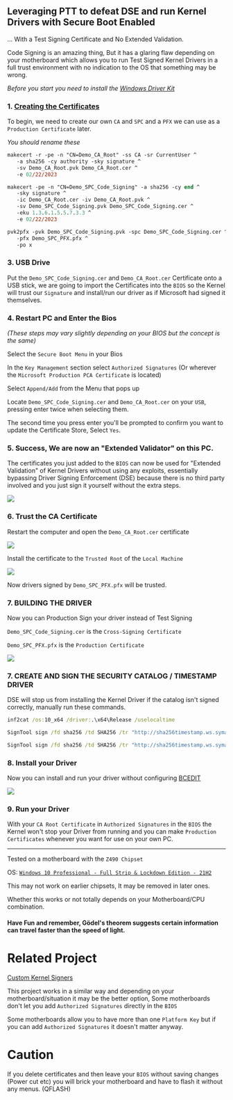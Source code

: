 ## Leveraging PTT to defeat DSE and run Kernel Drivers with Secure Boot Enabled

... With a Test Signing Certificate and No Extended Validation.

Code Signing is an amazing thing, But it has a glaring flaw depending on your motherboard which allows you to run Test Signed Kernel Drivers in a full trust environment with no indication to the OS that something may be wrong.

_Before you start you need to install the [Windows Driver Kit](https://docs.microsoft.com/en-us/windows-hardware/drivers/download-the-wdk)_

### 1. [Creating the Certificates](https://github.com/HypsyNZ/DSEDodge-Signed-Kernel-Driver/tree/main/CERT#readme)

To begin, we need to create our own `CA` and `SPC` and a `PFX` we can use as a `Production Certificate` later.

_You should rename these_

```ps
makecert -r -pe -n "CN=Demo_CA_Root" -ss CA -sr CurrentUser ^
   -a sha256 -cy authority -sky signature ^
   -sv Demo_CA_Root.pvk Demo_CA_Root.cer ^
   -e 02/22/2023

makecert -pe -n "CN=Demo_SPC_Code_Signing" -a sha256 -cy end ^
   -sky signature ^
   -ic Demo_CA_Root.cer -iv Demo_CA_Root.pvk ^
   -sv Demo_SPC_Code_Signing.pvk Demo_SPC_Code_Signing.cer ^
   -eku 1.3.6.1.5.5.7.3.3 ^
   -e 02/22/2023

pvk2pfx -pvk Demo_SPC_Code_Signing.pvk -spc Demo_SPC_Code_Signing.cer ^
   -pfx Demo_SPC_PFX.pfx ^
   -po x
```

### 3. USB Drive

Put the `Demo_SPC_Code_Signing.cer` and `Demo_CA_Root.cer` Certificate onto a USB stick, we are going to import the Certificates into the `BIOS` so the Kernel will trust our `Signature` and install/run our driver as if Microsoft had signed it themselves.

### 4. Restart PC and Enter the Bios

_(These steps may vary slightly depending on your BIOS but the concept is the same)_

Select the `Secure Boot Menu` in your Bios

In the `Key Management` section select `Authorized Signatures` (Or wherever the `Microsoft Production PCA Certificate` is located)

Select `Append/Add` from the Menu that pops up

Locate `Demo_SPC_Code_Signing.cer` and `Demo_CA_Root.cer` on your `USB`, pressing enter twice when selecting them.

The second time you press enter you'll be prompted to confirm you want to update the Certificate Store, Select `Yes`.

### 5. Success, We are now an "Extended Validator" on this PC.

The certificates you just added to the `BIOS` can now be used for "Extended Validation" of Kernel Drivers without using any exploits, essentially bypassing Driver Signing Enforcement (DSE) because there is no third party involved and you just sign it yourself without the extra steps.

![](https://i.imgur.com/ydRADjq.jpg)

### 6. Trust the CA Certificate

Restart the computer and open the `Demo_CA_Root.cer` certificate

![](https://i.imgur.com/xtpSmeb.png)

Install the certificate to the `Trusted Root` of the `Local Machine`

![](https://i.imgur.com/VMEsUtF.png)

Now drivers signed by `Demo_SPC_PFX.pfx` will be trusted.

### 7. BUILDING THE DRIVER

Now you can Production Sign your driver instead of Test Signing

`Demo_SPC_Code_Signing.cer` is the `Cross-Signing Certificate`

`Demo_SPC_PFX.pfx` is the `Production Certificate`

![](https://i.imgur.com/CSzLRM7.png)

### 7. CREATE AND SIGN THE SECURITY CATALOG / TIMESTAMP DRIVER

DSE will stop us from installing the Kernel Driver if the catalog isn't signed correctly, manually run these commands.

```cmd
inf2cat /os:10_x64 /driver:.\x64\Release /uselocaltime

SignTool sign /fd sha256 /td SHA256 /tr "http://sha256timestamp.ws.symantec.com/sha256/timestamp" /f .\CERT\Demo_SPC_PFX.pfx /p x /v .\x64\Release\KMDFDriver\kmdfdriver.cat

SignTool sign /fd sha256 /td SHA256 /tr "http://sha256timestamp.ws.symantec.com/sha256/timestamp" /f .\CERT\Demo_SPC_PFX.pfx /p x /v .\x64\Release\KMDFDriver\KMDFDriver.sys

```

### 8. Install your Driver

Now you can install and run your driver without configuring [BCEDIT](https://docs.microsoft.com/en-us/windows-hardware/drivers/install/the-testsigning-boot-configuration-option)

![](https://i.imgur.com/g26mIU7.png)

### 9. Run your Driver

With your `CA Root Certificate` in `Authorized Signatures` in the `BIOS` the Kernel won't stop your Driver from running and you can make `Production Certificates` whenever you want for use on your own PC.

------

Tested on a motherboard with the `Z490 Chipset`

OS: [`Windows 10 Professional - Full Strip & Lockdown Edition - 21H2`](https://github.com/HypsyNZ/ISOKIT/tree/master/21H2)

This may not work on earlier chipsets, It may be removed in later ones.

Whether this works or not totally depends on your Motherboard/CPU combination.

#### Have Fun and remember, Gödel's theorem suggests certain information can travel faster than the speed of light.

# Related Project

[Custom Kernel Signers](https://github.com/HyperSine/Windows10-CustomKernelSigners)

This project works in a similar way and depending on your motherboard/situation it may be the better option, Some motherboards don't let you add `Authorized Signatures` directly in the `BIOS`

Some motherboards allow you to have more than one `Platform Key` but if you can add `Authorized Signatures` it doesn't matter anyway.

# Caution

If you delete certificates and then leave your `BIOS` without saving changes (Power cut etc) you will brick your motherboard and have to flash it without any menus. (QFLASH)


